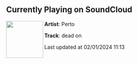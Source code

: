 ## Currently Playing on SoundCloud

[<img align="left" width="100" src="https://i1.sndcdn.com/artworks-8gHQisqJ9ukSsBH2-Ql3RAA-t500x500.jpg">](https://soundcloud.com/iamperto/deadon?in=iamperto/sets/bozo)

**Artist**: Perto 

**Track**: dead on

Last updated at 02/01/2024 11:13
